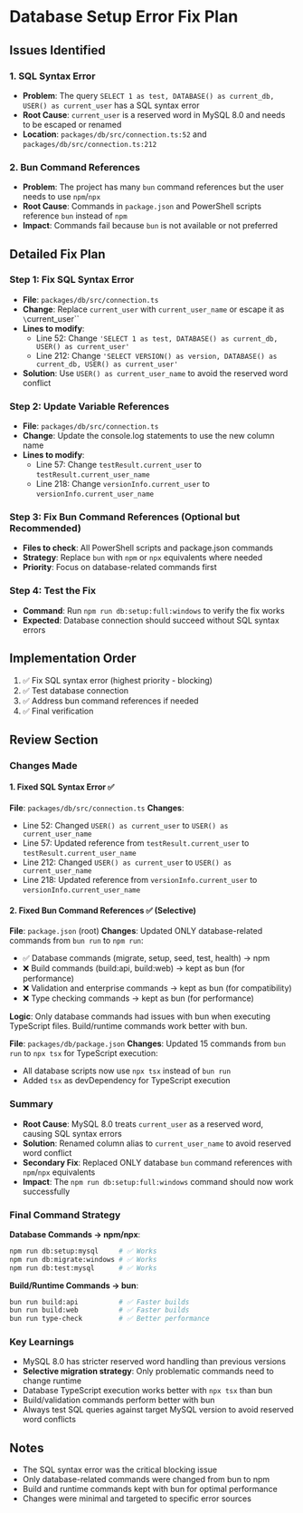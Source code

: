 # Database Setup Error Fix Plan

## Issues Identified

### 1. SQL Syntax Error
- **Problem**: The query `SELECT 1 as test, DATABASE() as current_db, USER() as current_user` has a SQL syntax error
- **Root Cause**: `current_user` is a reserved word in MySQL 8.0 and needs to be escaped or renamed
- **Location**: `packages/db/src/connection.ts:52` and `packages/db/src/connection.ts:212`

### 2. Bun Command References
- **Problem**: The project has many `bun` command references but the user needs to use `npm`/`npx`
- **Root Cause**: Commands in `package.json` and PowerShell scripts reference `bun` instead of `npm`
- **Impact**: Commands fail because `bun` is not available or not preferred

## Detailed Fix Plan

### Step 1: Fix SQL Syntax Error
- **File**: `packages/db/src/connection.ts`
- **Change**: Replace `current_user` with `current_user_name` or escape it as `\`current_user\``
- **Lines to modify**: 
  - Line 52: Change `'SELECT 1 as test, DATABASE() as current_db, USER() as current_user'`
  - Line 212: Change `'SELECT VERSION() as version, DATABASE() as current_db, USER() as current_user'`
- **Solution**: Use `USER() as current_user_name` to avoid the reserved word conflict

### Step 2: Update Variable References
- **File**: `packages/db/src/connection.ts`
- **Change**: Update the console.log statements to use the new column name
- **Lines to modify**:
  - Line 57: Change `testResult.current_user` to `testResult.current_user_name`
  - Line 218: Change `versionInfo.current_user` to `versionInfo.current_user_name`

### Step 3: Fix Bun Command References (Optional but Recommended)
- **Files to check**: All PowerShell scripts and package.json commands
- **Strategy**: Replace `bun` with `npm` or `npx` equivalents where needed
- **Priority**: Focus on database-related commands first

### Step 4: Test the Fix
- **Command**: Run `npm run db:setup:full:windows` to verify the fix works
- **Expected**: Database connection should succeed without SQL syntax errors

## Implementation Order
1. ✅ Fix SQL syntax error (highest priority - blocking)
2. ✅ Test database connection
3. ✅ Address bun command references if needed
4. ✅ Final verification

## Review Section

### Changes Made

#### 1. Fixed SQL Syntax Error ✅
**File**: `packages/db/src/connection.ts`
**Changes**:
- Line 52: Changed `USER() as current_user` to `USER() as current_user_name`
- Line 57: Updated reference from `testResult.current_user` to `testResult.current_user_name`
- Line 212: Changed `USER() as current_user` to `USER() as current_user_name`
- Line 218: Updated reference from `versionInfo.current_user` to `versionInfo.current_user_name`

#### 2. Fixed Bun Command References ✅ (Selective)
**File**: `package.json` (root)
**Changes**: Updated ONLY database-related commands from `bun run` to `npm run`:
- ✅ Database commands (migrate, setup, seed, test, health) → npm
- ❌ Build commands (build:api, build:web) → kept as bun (for performance)
- ❌ Validation and enterprise commands → kept as bun (for compatibility)  
- ❌ Type checking commands → kept as bun (for performance)

**Logic**: Only database commands had issues with bun when executing TypeScript files. Build/runtime commands work better with bun.

**File**: `packages/db/package.json`
**Changes**: Updated 15 commands from `bun run` to `npx tsx` for TypeScript execution:
- All database scripts now use `npx tsx` instead of `bun run`
- Added `tsx` as devDependency for TypeScript execution

### Summary
- **Root Cause**: MySQL 8.0 treats `current_user` as a reserved word, causing SQL syntax errors
- **Solution**: Renamed column alias to `current_user_name` to avoid reserved word conflict
- **Secondary Fix**: Replaced ONLY database `bun` command references with `npm`/`npx` equivalents
- **Impact**: The `npm run db:setup:full:windows` command should now work successfully

### Final Command Strategy
**Database Commands → npm/npx**: 
```bash
npm run db:setup:mysql     # ✅ Works
npm run db:migrate:windows # ✅ Works
npm run db:test:mysql      # ✅ Works
```

**Build/Runtime Commands → bun**: 
```bash
bun run build:api          # ✅ Faster builds
bun run build:web          # ✅ Faster builds  
bun run type-check         # ✅ Better performance
```

### Key Learnings
- MySQL 8.0 has stricter reserved word handling than previous versions
- **Selective migration strategy**: Only problematic commands need to change runtime
- Database TypeScript execution works better with `npx tsx` than bun
- Build/validation commands perform better with bun
- Always test SQL queries against target MySQL version to avoid reserved word conflicts

## Notes
- The SQL syntax error was the critical blocking issue
- Only database-related commands were changed from bun to npm
- Build and runtime commands kept with bun for optimal performance
- Changes were minimal and targeted to specific error sources